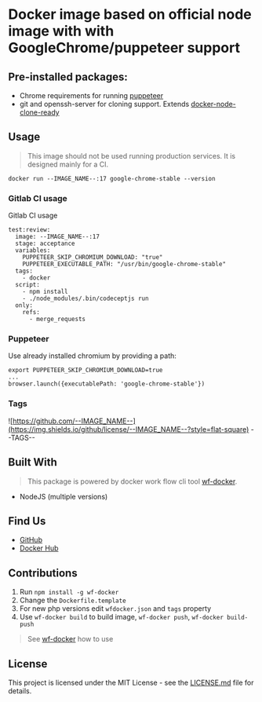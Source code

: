# Docker image based on official node image with with GoogleChrome/puppeteer support

## Pre-installed packages:

- Chrome requirements for running [puppeteer](https://github.com/GoogleChrome/puppeteer)
- git and openssh-server for cloning support. Extends [docker-node-clone-ready](https://github.com/pionl/docker-node-clone-ready)

## Usage

> This image should not be used running production services. It is designed mainly for a CI.

```
docker run --IMAGE_NAME--:17 google-chrome-stable --version
```

### Gitlab CI usage

Gitlab CI usage

```shell
test:review:
  image: --IMAGE_NAME--:17
  stage: acceptance
  variables:
    PUPPETEER_SKIP_CHROMIUM_DOWNLOAD: "true"
    PUPPETEER_EXECUTABLE_PATH: "/usr/bin/google-chrome-stable"
  tags:
    - docker
  script:
    - npm install
    - ./node_modules/.bin/codeceptjs run
  only:
    refs:
      - merge_requests

```

### Puppeteer

Use already installed chromium by providing a path:

```
export PUPPETEER_SKIP_CHROMIUM_DOWNLOAD=true
...
browser.launch({executablePath: 'google-chrome-stable'})
```

### Tags

![https://github.com/--IMAGE_NAME--](https://img.shields.io/github/license/--IMAGE_NAME--?style=flat-square)
--TAGS--

## Built With

> This package is powered by docker work flow cli tool [wf-docker](https://github.com/wrk-flow/wf-docker).

* NodeJS (multiple versions)

## Find Us

* [GitHub](https://github.com/--IMAGE_NAME--)
* [Docker Hub](https://cloud.docker.com/repository/docker/--IMAGE_NAME--)

## Contributions

1. Run `npm install -g wf-docker`
2. Change the `Dockerfile.template`
3. For new php versions edit `wfdocker.json` and `tags` property
4. Use `wf-docker build` to build image, `wf-docker push`, `wf-docker build-push`

> See [wf-docker](https://github.com/wrk-flow/wf-docker) how to use

## License

This project is licensed under the MIT License - see the [LICENSE.md](LICENSE.md) file for details.
